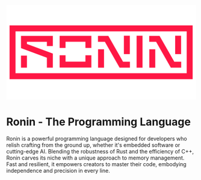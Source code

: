 ![Ronin Logo](/misc/logo_red.jpg)
# Ronin - The Programming Language 

Ronin is a powerful programming language designed for developers who relish crafting from the ground up, whether it's embedded software or cutting-edge AI. Blending the robustness of Rust and the efficiency of C++, Ronin carves its niche with a unique approach to memory management. Fast and resilient, it empowers creators to master their code, embodying independence and precision in every line.